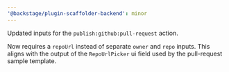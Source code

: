 ```yaml
---
'@backstage/plugin-scaffolder-backend': minor
---
```


Updated inputs for the `publish:github:pull-request` action.

Now requires a `repoUrl` instead of separate `owner` and `repo` inputs. This aligns with the output of the `RepoUrlPicker` ui field used by the pull-request sample template.
